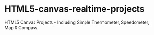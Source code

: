 HTML5-canvas-realtime-projects
=====================

HTML5 Canvas Projects - Including Simple Thermometer, Speedometer, Map & Compass.
